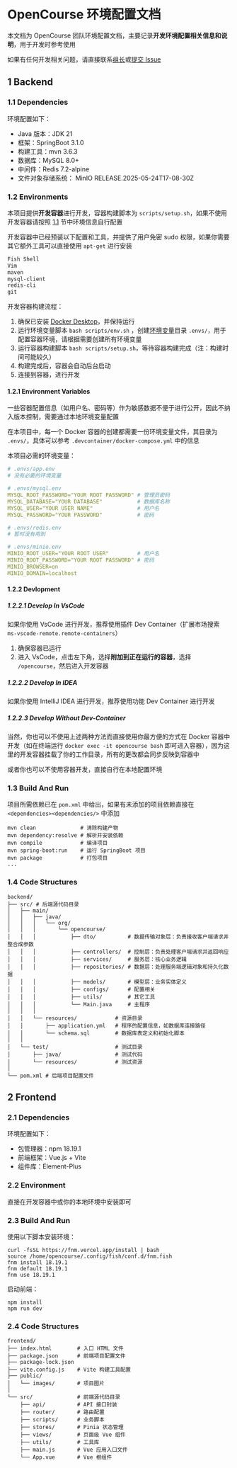 # OpenCourse 环境配置文档

本文档为 OpenCourse 团队环境配置文档，主要记录**开发环境配置相关信息和说明**，用于开发时参考使用

如果有任何开发相关问题，请直接联系[组长](https://github.com/lEEExp3rt)或[提交 Issue](https://github.com/lEEExp3rt/OpenCourse/issues/new/choose)

## 1 Backend

### 1.1 Dependencies

环境配置如下：

- Java 版本：JDK 21
- 框架：SpringBoot 3.1.0
- 构建工具：mvn 3.6.3
- 数据库：MySQL 8.0+
- 中间件：Redis 7.2-alpine
- 文件对象存储系统： MinIO RELEASE.2025-05-24T17-08-30Z

### 1.2 Environments

本项目提供**开发容器**进行开发，容器构建脚本为 `scripts/setup.sh`，如果不使用开发容器请按照 [1.1](#11-dependencies) 节中环境信息自行配置

开发容器中已经预装以下配置和工具，并提供了用户免密 sudo 权限，如果你需要其它额外工具可以直接使用 `apt-get` 进行安装

```txt
Fish Shell
Vim
maven
mysql-client
redis-cli
git
```

开发容器构建流程：

1. 确保已安装 [Docker Desktop](https://www.docker.com/products/docker-desktop/)，并保持运行
2. 运行环境变量脚本 `bash scripts/env.sh` ，创建[环境变量](#121-environment-variables)目录 `.envs/`，用于配置容器环境，请根据需要创建所有环境变量
3. 运行容器构建脚本 `bash scripts/setup.sh`，等待容器构建完成（注：构建时间可能较久）
4. 构建完成后，容器会自动后台启动
5. 连接到容器，进行开发

#### 1.2.1 Environment Variables

一些容器配置信息（如用户名、密码等）作为敏感数据不便于进行公开，因此不纳入版本控制，需要通过本地环境变量配置

在本项目中，每一个 Docker 容器的创建都需要一份环境变量文件，其目录为 `.envs/`，具体可以参考 `.devcontainer/docker-compose.yml` 中的信息

本项目必需的环境变量：

```yaml
# .envs/app.env
# 没有必要的环境变量

# .envs/mysql.env
MYSQL_ROOT_PASSWORD="YOUR ROOT PASSWORD" # 管理员密码
MYSQL_DATABASE="YOUR DATABASE"           # 数据库名称
MYSQL_USER="YOUR USER NAME"              # 用户名
MYSQL_PASSWORD="YOUR PASSWORD"           # 密码

# .envs/redis.env
# 暂时没有用到

# .envs/minio.env
MINIO_ROOT_USER="YOUR ROOT USER"         # 用户名
MINIO_ROOT_PASSWORD="YOUR ROOT PASSWORD" # 密码
MINIO_BROWSER=on
MINIO_DOMAIN=localhost
```

#### 1.2.2 Devlopment

##### 1.2.2.1 Develop In VsCode

如果你使用 VsCode 进行开发，推荐使用插件 Dev Container（扩展市场搜索 `ms-vscode-remote.remote-containers`）

1. 确保容器已运行
2. 进入 VsCode，点击左下角，选择**附加到正在运行的容器**，选择 `/opencourse`，然后进入开发容器

##### 1.2.2.2 Develop In IDEA

如果你使用 IntelliJ IDEA 进行开发，推荐使用功能 Dev Container 进行开发

##### 1.2.2.3 Develop Without Dev-Container

当然，你也可以不使用上述两种方法而直接使用你最方便的方式在 Docker 容器中开发（如在终端运行 `docker exec -it opencourse bash` 即可进入容器），因为这里的开发容器挂载了你的工作目录，所有的更改都会同步反映到容器中

或者你也可以不使用容器开发，直接自行在本地配置环境

### 1.3 Build And Run

项目所需依赖已在 `pom.xml` 中给出，如果有未添加的项目依赖直接在 `<dependencies><dependencies/>` 中添加

```shell
mvn clean              # 清除构建产物
mvn dependency:resolve # 解析并安装依赖
mvn compile            # 编译项目
mvn spring-boot:run    # 运行 SpringBoot 项目
mvn package            # 打包项目
...
```

### 1.4 Code Structures

```shell
backend/
├── src/ # 后端源代码目录
│   ├── main/
│   │   ├── java/
│   │   │   └── org/
│   │   │       └── opencourse/
│   │   │           ├── dto/          # 数据传输对象层：负责接收客户端请求并整合成参数
│   │   │           ├── controllers/  # 控制层：负责处理客户端请求并返回响应
│   │   │           ├── services/     # 服务层：核心业务逻辑
│   │   │           ├── repositories/ # 数据层：处理服务端逻辑对象和持久化数据
│   │   │           ├── models/       # 模型层：业务实体定义
│   │   │           ├── configs/      # 配置相关
│   │   │           ├── utils/        # 其它工具
│   │   │           └── Main.java     # 主程序
│   │   │ 
│   │   └── resources/            # 资源目录
│   │       ├── application.yml   # 程序的配置信息，如数据库连接路径
│   │       └── schema.sql        # 数据库表定义和初始化脚本
│   │
│   └── test/                     # 测试目录
│       ├── java/                 # 测试代码
│       └── resources/            # 测试资源
│
└── pom.xml # 后端项目配置文件
```

## 2 Frontend

### 2.1 Dependencies

环境配置如下：

- 包管理器：npm 18.19.1
- 前端框架：Vue.js + Vite
- 组件库：Element-Plus

### 2.2 Environment

直接在开发容器中或你的本地环境中安装即可

### 2.3 Build And Run

使用以下脚本安装环境：

```shell
curl -fsSL https://fnm.vercel.app/install | bash
source /home/opencourse/.config/fish/conf.d/fnm.fish
fnm install 18.19.1
fnm default 18.19.1
fnm use 18.19.1
```

启动前端：

```shell
npm install
npm run dev
```

### 2.4 Code Structures

```shell
frontend/
├── index.html        # 入口 HTML 文件
├── package.json      # 前端项目配置文件
├── package-lock.json
├── vite.config.js    # Vite 构建工具配置
├── public/
│   └── images/       # 项目图片
│
└── src/              # 前端源代码目录
    ├── api/          # API 接口封装
    ├── router/       # 路由配置
    ├── scripts/      # 业务脚本
    ├── stores/       # Pinia 状态管理
    ├── views/        # 页面级 Vue 组件
    ├── utils/        # 工具库
    ├── main.js       # Vue 应用入口文件
    └── App.vue       # Vue 根组件
```
